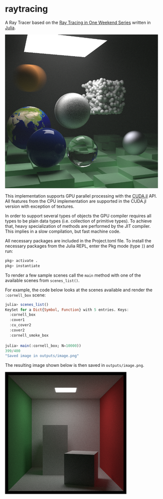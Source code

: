 # raytracing

A Ray Tracer based on the [Ray Tracing in One Weekend Series](https://raytracing.github.io/) written in [Julia](https://julialang.org/).

![Cover from The Next Week](/outputs/cover2_10000_samples.png)

This implementation supports GPU parallel processing with the [CUDA.jl](https://github.com/JuliaGPU/CUDA.jl) API.
All features from the CPU implementation are supported in the CUDA.jl version with exception of textures.

In order to support several types of objects the GPU compiler requires all types to be plain data types (i.e. collection of primitive types).
To achieve that, heavy specialization of methods are performed by the JIT compiler. This implies in a slow compilation, but fast machine code.

All necessary packages are included in the Project.toml file.
To install the necessary packages from the Julia REPL, enter the Pkg mode (type `]`) and run:
```julia
pkg> activate .
pkg> instantiate
```

To render a few sample scenes call the `main` method with one of the available scenes from `scenes_list()`.

For example, the code below looks at the scenes available and render the `:cornell_box` scene:

```julia
julia> scenes_list()
KeySet for a Dict{Symbol, Function} with 5 entries. Keys:
  :cornell_box
  :cover1
  :cu_cover2
  :cover2
  :cornell_smoke_box

julia> main(:cornell_box; N=10000))
399/400
"Saved image in outputs/image.png"
```

The resulting image shown below is then saved in `outputs/image.png`.

![Cornell box rendered with 10000 samples per pixel](/outputs/cornell_box_10000_samples.png)
